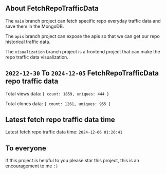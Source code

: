 ## About FetchRepoTrafficData

The `main` branch project can fetch specific repo everyday traffic data and save them in the MongoDB.

The `apis` branch project can expose the apis so that we can get our repo historical traffic data.

The `visualization` branch project is a frontend project that can make the repo traffic data visualization.

## `2022-12-30` To `2024-12-05` FetchRepoTrafficData repo traffic data

Total views data: `{ count: 1859, uniques: 444 }`

Total clones data: `{ count: 1261, uniques: 955 }`

## Latest fetch repo traffic data time

Latest fetch repo traffic data time: `2024-12-06 01:26:41`

## To everyone

If this project is helpful to you please star this project, this is an encouragement to me `:)`



